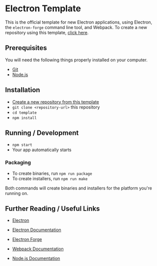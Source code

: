 # Electron Template

This is the official template for new Electron applications, using Electron, the `electron-forge` command line tool,
and Webpack. To create a new repository using this template, [click here][generate].

## Prerequisites

You will need the following things properly installed on your computer.

* [Git](https://git-scm.com/)
* [Node.js](https://nodejs.org/)

## Installation

* [Create a new repository from this template][generate]
* `git clone <repository-url>` this repository
* `cd template`
* `npm install`

## Running / Development

* `npm start`
* Your app automatically starts

### Packaging

* To create binaries, run `npm run package`
* To create installers, run `npm run make`

Both commands will create binaries and installers for the platform you're running on.

## Further Reading / Useful Links

* [Electron](https://www.electronjs.org)
* [Electron Documentation](https://electronjs.org/docs)
* [Electron Forge](https://www.electronforge.io)

* [Webpack Documentation](https://webpack.js.org/)
* [Node.js Documentation](https://nodejs.org/en/docs/)

[generate]: https://github.com/electron/template/generate